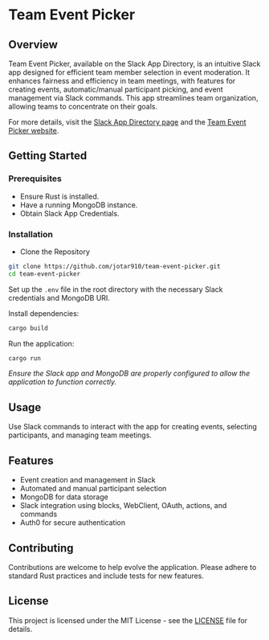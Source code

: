 # Team Event Picker

## Overview

Team Event Picker, available on the Slack App Directory, is an intuitive Slack app designed for efficient team member selection in event moderation. It enhances fairness and efficiency in team meetings, with features for creating events, automatic/manual participant picking, and event management via Slack commands. This app streamlines team organization, allowing teams to concentrate on their goals.

For more details, visit the [Slack App Directory page](https://slack.com/apps/A04PZBPAXKN-team-picker) and the [Team Event Picker website](https://team-event-picker.vercel.app/).

## Getting Started

### Prerequisites

- Ensure Rust is installed.
- Have a running MongoDB instance.
- Obtain Slack App Credentials.

### Installation

-  Clone the Repository
```bash
git clone https://github.com/jotar910/team-event-picker.git
cd team-event-picker
```

Set up the `.env` file in the root directory with the necessary Slack credentials and MongoDB URI.

Install dependencies:
```bash
cargo build
```

Run the application:
```bash
cargo run
```

*Ensure the Slack app and MongoDB are properly configured to allow the application to function correctly.*

## Usage

Use Slack commands to interact with the app for creating events, selecting participants, and managing team meetings.

## Features

- Event creation and management in Slack
- Automated and manual participant selection
- MongoDB for data storage
- Slack integration using blocks, WebClient, OAuth, actions, and commands
- Auth0 for secure authentication

## Contributing

Contributions are welcome to help evolve the application. Please adhere to standard Rust practices and include tests for new features.

## License

This project is licensed under the MIT License - see the [LICENSE](https://github.com/jotar910/team-event-picker/blob/main/LICENSE) file for details.

